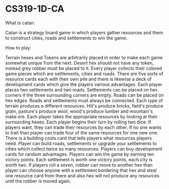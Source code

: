 # CS319-1D-CA

What is catan:

Catan is a strategy board game in which players gather resources and them to construct cities, roads and settlements to win the game. 


How to play:

Terrain hexes and Tokens are arbitrarily placed in order to make each game somewhat unique from the next. Desert hex should not have any token, instead grey robber must be placed to it. Every player collects their colored game pieces which  are settlements, cities and roads. There are five sorts of resource cards each with their own pile and there is likewise a deck of development cards which give the players various advantages. Each player places two settlements and two roads. Settlements can be placed on hex corners if the three surrounding corners are empty.  Roads can be placed on hex edges. Roads and settlements must always be connected. Each type of terrain produces a different resources. Hill's produce bricks, field's produce grain, pasture's produce wool, wood's produce lumber and mountain's make ore. Each player takes the appropriate resources by looking at their surrounding hexes. Each player begins their turn by rolling two dice. If players want, they can trade their resources by each other. If no one wants to trait than player can trade four of the same resources for one new one. There is a building costs card that tells players what resources players need. Player can build roads, settlements or upgrade your settlements to cities which collect twice as many resources. Players can buy development cards for random advantages. Players can win the game by earning ten victory points. Each settlement is worth one victory points, each city is  worth two. If players roll a seven, robber can move to another hex than player can choose anyone with a settlement bordering that hex  and steal one resource card from there and also hex will not produce any resources until the robber is moved again.
